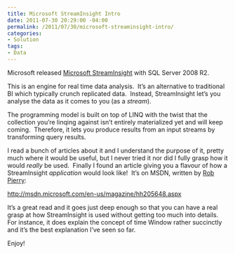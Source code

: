 ```yaml
---
title: Microsoft StreamInsight Intro
date: 2011-07-30 20:29:00 -04:00
permalink: /2011/07/30/microsoft-streaminsight-intro/
categories:
- Solution
tags:
- Data
---
```

<p>Microsoft released <a href="http://www.microsoft.com/sqlserver/en/us/solutions-technologies/business-intelligence/complex-event-processing.aspx" target="_blank">Microsoft StreamInsight</a> with SQL Server 2008 R2.</p>  <p>This is an engine for real time data analysis.&#160; It’s an alternative to traditional BI which typically crunch replicated data.&#160; Instead, StreamInsight let’s you analyse the data as it comes to you (as a <em>stream</em>).</p>  <p>The programming model is built on top of LINQ with the twist that the collection you’re linqing against isn’t entirely materialized yet and will keep coming.&#160; Therefore, it lets you produce results from an input streams by transforming query results.</p>  <p>I read a bunch of articles about it and I understand the purpose of it, pretty much where it would be useful, but I never tried it nor did I fully grasp how it would <em>really</em> be used.&#160; Finally I found an article giving you a flavour of how a StreamInsight <em>application </em>would look like!&#160; It’s on MSDN, written by <a href="http://msdn.microsoft.com/en-ca/magazine/ee532098.aspx?sdmr=RobPierry&amp;sdmi=authors" target="_blank">Rob Pierry</a>:</p>  <p><a title="http://msdn.microsoft.com/en-us/magazine/hh205648.aspx" href="http://msdn.microsoft.com/en-us/magazine/hh205648.aspx">http://msdn.microsoft.com/en-us/magazine/hh205648.aspx</a></p>  <p>It’s a great read and it goes just deep enough so that you can have a real grasp at how StreamInsight is used without getting too much into details.&#160; For instance, it does explain the concept of time Window rather succinctly and it’s the best explanation I’ve seen so far.</p>  <p>Enjoy!</p>